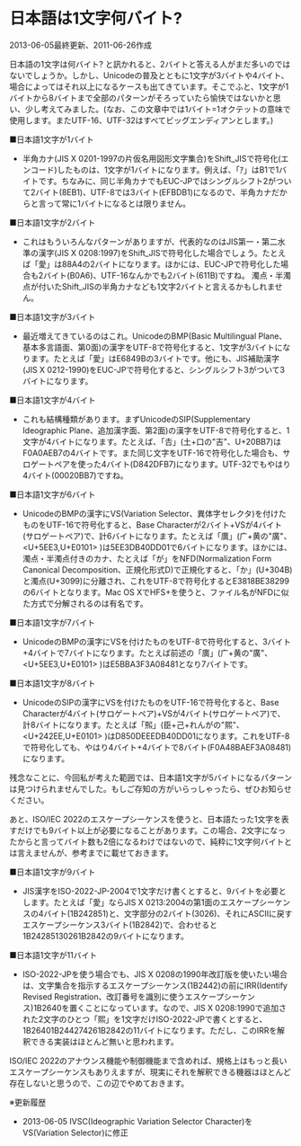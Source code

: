 # 日本語は1文字何バイト?

2013-06-05最終更新、2011-06-26作成

日本語の1文字は何バイト? と訊かれると、2バイトと答える人がまだ多いのではないでしょうか。しかし、Unicodeの普及とともに1文字が3バイトや4バイト、場合によってはそれ以上になるケースも出てきています。そこでふと、1文字が1バイトから8バイトまで全部のパターンがそろっていたら愉快ではないかと思い、少し考えてみました。(なお、この文章中では1バイト=1オクテットの意味で使用します。またUTF-16、UTF-32はすべてビッグエンディアンとします。)

■日本語1文字が1バイト

- 半角カナ(JIS X 0201-1997の片仮名用図形文字集合)をShift_JISで符号化(エンコード)したものは、1文字が1バイトになります。例えば、「ｱ」はB1で1バイトです。ちなみに、同じ半角カナでもEUC-JPではシングルシフト2がついて2バイト(8EB1)、UTF-8では3バイト(EFBDB1)になるので、半角カナだからと言って常に1バイトになるとは限りません。

■日本語1文字が2バイト

- これはもういろんなパターンがありますが、代表的なのはJIS第一・第二水準の漢字(JIS X 0208:1997)をShift_JISで符号化した場合でしょう。たとえば「愛」は88A4の2バイトになります。ほかには、EUC-JPで符号化した場合も2バイト(B0A6)、UTF-16なんかでも2バイト(611B)ですね。 濁点・半濁点が付いたShift_JISの半角カナなども1文字2バイトと言えるかもしれません。

■日本語1文字が3バイト

- 最近増えてきているのはこれ。UnicodeのBMP(Basic Multilingual Plane、基本多言語面、第0面)の漢字をUTF-8で符号化すると、1文字が3バイトになります。たとえば「愛」はE6849Bの3バイトです。他にも、JIS補助漢字(JIS X 0212-1990)をEUC-JPで符号化すると、シングルシフト3がついて3バイトになります。

■日本語1文字が4バイト

- これも結構種類があります。まずUnicodeのSIP(Supplementary Ideographic Plane、追加漢字面、第2面)の漢字をUTF-8で符号化すると、1文字が4バイトになります。たとえば、「&#x20BB7;」(土+口の"吉"、U+20BB7)はF0A0AEB7の4バイトです。また同じ文字をUTF-16で符号化した場合も、サロゲートペアを使った4バイト(D842DFB7)になります。UTF-32でもやはり4バイト(00020BB7)ですね。

■日本語1文字が6バイト

- UnicodeのBMPの漢字にVS(Variation Selector、異体字セレクタ)を付けたものをUTF-16で符号化すると、Base Characterが2バイト+VSが4バイト(サロゲートペア)で、計6バイトになります。たとえば「&#x5EE3;&#xE0101;」(广+黄の"廣"、<U+5EE3,U+E0101> )は5EE3DB40DD01で6バイトになります。ほかには、濁点・半濁点付きのカナ、たとえば「が」をNFD(Normalization Form Canonical Decomposition、正規化形式D)で正規化すると、「か」(U+304B)と濁点(U+3099)に分離され、これをUTF-8で符号化するとE3818BE38299の6バイトとなります。Mac OS XでHFS+を使うと、ファイル名がNFDに似た方式で分解されるのは有名です。

■日本語1文字が7バイト

- UnicodeのBMPの漢字にVSを付けたものをUTF-8で符号化すると、3バイト+4バイトで7バイトになります。たとえば前述の「&#x5EE3;&#xE0101;」(广+黄の"廣"、<U+5EE3,U+E0101> )はE5BBA3F3A08481となり7バイトです。

■日本語1文字が8バイト

- UnicodeのSIPの漢字にVSを付けたものをUTF-16で符号化すると、Base Characterが4バイト(サロゲートペア)+VSが4バイト(サロゲートペア)で、計8バイトになります。たとえば「&#x242EE;&#xE0101;」(臣+己+れんがの"熙"、<U+242EE,U+E0101> )はD850DEEEDB40DD01になります。これをUTF-8で符号化しても、やはり4バイト+4バイトで8バイト(F0A48BAEF3A08481)になります。

残念なことに、今回私が考えた範囲では、日本語1文字が5バイトになるパターンは見つけられませんでした。もしご存知の方がいらっしゃったら、ぜひお知らせください。

あと、ISO/IEC 2022のエスケープシーケンスを使うと、日本語たった1文字を表すだけでも9バイト以上が必要になることがあります。この場合、2文字になったからと言ってバイト数も2倍になるわけではないので、純粋に1文字何バイトとは言えませんが、参考までに載せておきます。

■日本語1文字が9バイト

- JIS漢字をISO-2022-JP-2004で1文字だけ書くとすると、9バイトを必要とします。たとえば「愛」ならJIS X 0213:2004の第1面のエスケープシーケンスの4バイト(1B242851)と、文字部分の2バイト(3026)、それにASCIIに戻すエスケープシーケンス3バイト(1B2842)で、合わせると1B24285130261B2842の9バイトになります。

■日本語1文字が11バイト

- ISO-2022-JPを使う場合でも、JIS X 0208の1990年改訂版を使いたい場合は、文字集合を指示するエスケープシーケンス(1B2442)の前にIRR(Identify Revised Registration、改訂番号を識別に使うエスケープシーケンス)1B2640を置くことになっています。なので、JIS X 0208:1990で追加された2文字のひとつ「熙」を1文字だけISO-2022-JPで書くとすると、1B26401B244274261B2842の11バイトになります。ただし、このIRRを解釈できる実装はほとんど無いと思われます。

ISO/IEC 2022のアナウンス機能や制御機能まで含めれば、規格上はもっと長いエスケープシーケンスもありえますが、現実にそれを解釈できる機器はほとんど存在しないと思うので、この辺でやめておきます。

※更新履歴

- 2013-06-05 IVSC(Ideographic Variation Selector Character)をVS(Variation Selector)に修正
